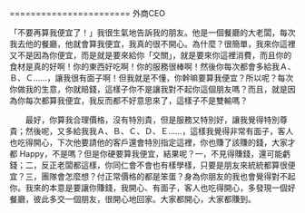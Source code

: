 ======================= 外商CEO

「不要再算我便宜了！」我很生氣地告訴我的朋友。他是一個餐廳的大老闆，每次我去他的餐廳，他就會算我便宜，我真的很不開心。為什麼？很簡單，我來你這裡又不是因為你便宜，而是就是要來給你「交關」，就是要來你這裡消費，而且你的食材是真的好啊！你的東西好吃啊！你的服務很棒啊！然後你每次都會多給我Ａ、Ｂ、Ｃ……，讓我很有面子啊！但我就是不懂，你幹嘛要算我便宜？所以呢？每次你做我的生意，你就賠錢，這樣子你不是讓我對不起你這個朋友嗎？而且，就是因為你每次都算我便宜，我反而都不好意思來了，這樣子不是雙輸嗎？

　　最好，你算我合理價格，沒有特別貴，但是服務又特別好，讓我覺得特別尊貴；然後呢，又多給我我Ａ、Ｂ、Ｃ、Ｄ、Ｅ……，這樣我覺得非常有面子，客人也吃得開心，下次他要請他的客戶還會特別指定這裡，你也賺了該賺的錢，大家才都 Happy，不是嗎？但是你硬要算我便宜，結果呢？一，不見得賺錢，還可能虧錢；二，反正老闆都這樣，你同仁會不會也有樣學樣，只要是朋友來統統都算很便宜？三，團隊會怎麼想？付正常價格的都是笨蛋？身為你朋友的我也會覺得對不起你。我來的本意是要讓你賺錢，我開心、有面子，客人也吃得開心，多發現一個好餐廳，彼此多交一個朋友，很開心地回家。大家都開心，大家都賺到。

